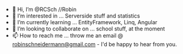 - 👋 Hi, I’m @RCSch  //Robin
- 👀 I’m interested in ... Serverside stuff and statistics
- 🌱 I’m currently learning ... EntityFramework, Linq, Angular
- 💞️ I’m looking to collaborate on ... school stuff, at the moment
- 📫 How to reach me ... throw me an email @ robinschneidermann@gmail.com - I'd be happy to hear from you.

<!---
RCSch/RCSch is a ✨ special ✨ repository because its `README.md` (this file) appears on your GitHub profile.
You can click the Preview link to take a look at your changes.
--->
